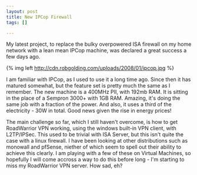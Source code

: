 ```yaml
--- 
layout: post
title: New IPCop Firewall
tags: []

---
```


My latest project, to replace the bulky overpowered ISA firewall on my home
network with a lean mean IPCop machine, was declared a great success a few days
ago.

{% img left http://cdn.robgolding.com/uploads/2008/01/ipcop.jpg %}

I am familiar with IPCop, as I used to use it a long time ago. Since then it
has matured somewhat, but the feature set is pretty much the same as I remember.
The new machine is a 400MHz PII, with 192mb RAM. It is sitting in the place of a
Sempron 3000+ with 1GB RAM. Amazing, it's doing the same job with a fraction of
the power. And also, it uses a third of the electricity - 30W in total. Good
news given the rise in energy prices!

The main challenge so far, which I still haven't overcome, is how to get
RoadWarrior VPN working, using the windows built-in VPN client, with L2TP/IPSec.
This used to be trivial with ISA Server, but this isn't quite the case with a
linux firewall. I have been looking at other distributions such as monowall and
pfSense, niether of which seem to spell out their ability to achieve this
clearly. I am playing with a few of these on Virtual Machines, so hopefully I
will come accross a way to do this before long - I'm starting to miss my
RoadWarrior VPN server. How sad, eh?

